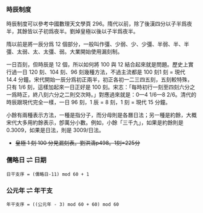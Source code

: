 ### 時辰制度

時辰制度可以參考<v>中國數理天文學</v>頁 296。隋代以前，除了<v>後漢四分</v>以子半爲夜半，其餘皆以子初爲夜半。劉焯<v>皇極</v>以後以子半爲夜半。

隋以前是將一辰分爲 12 個部分，一般叫作彊、少弱、少、少彊、半弱、半、半彊、太弱、太、太彊、弱。<v>大業</v>開始使用漏刻制。

一日百刻，但時辰是 12 個，所以如何將 100 與 12 結合起來就是問題。歷史上實行過一日 120 刻、104 刻、96 刻幾種方法，不過主流都是 100 刻<n>1 刻 = 現代 14.4 分鐘</n>。宋代開始一辰分爲初正兩半，初正各初一二三四五刻，五刻較特殊，只有 1/6 刻，這樣加起來一日正好是 100 刻。<v>宋志</v>：「每時初行一刻至四刻六分之一爲時正，終八刻六分之二則交次時。」對應過來就是：0—4 1/6—8 2/6。清代的時辰跟現代完全一樣，一日 96 刻，1 辰 = 8 刻，1 刻 = 現代 15 分鐘。

小餘有兩種表示方法，一種是指分子，而分母則是各曆日法；另一種是約餘，大概宋代大多用約餘表示，卽萬分小數。例如，小餘「三千九」，如果是約餘則是 0.3009，如果是日法，則是 3009/日法。

- ~~皇極 1 刻 100 分<n>見漏刻表</n>。劉洪濤p498。1刻=225分~~

### 儒略日 ⇌ 日期

`日干支序 = (儒略日-11) mod 60 + 1`

### 公元年 ⇌ 年干支

`年干支序 = ((公元年 - 3) mod 60 + 60) mod 60`
